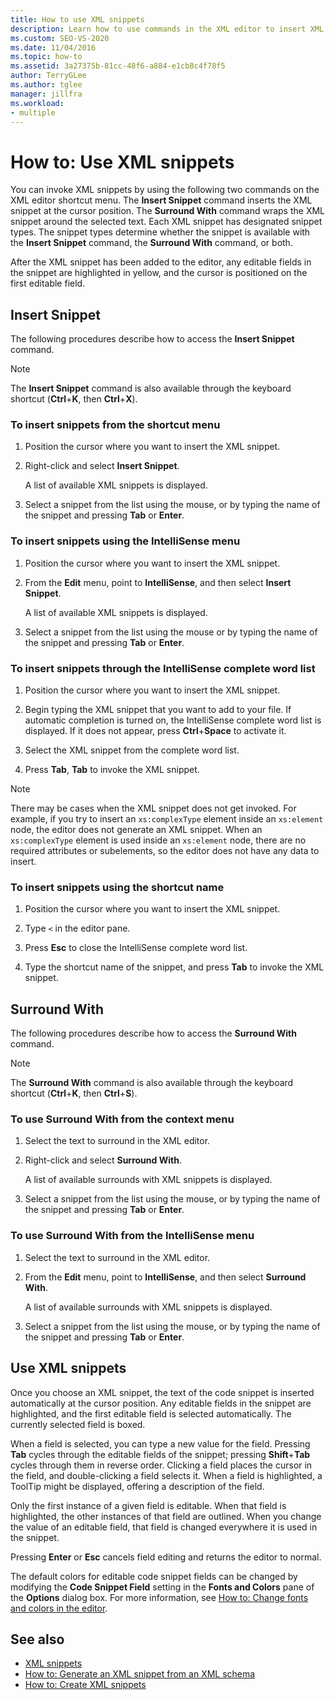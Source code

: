 ```yaml
---
title: How to use XML snippets
description: Learn how to use commands in the XML editor to insert XML snippets or to wrap an XML snippet around selected text.
ms.custom: SEO-VS-2020
ms.date: 11/04/2016
ms.topic: how-to
ms.assetid: 3a27375b-81cc-48f6-a884-e1cb8c4f78f5
author: TerryGLee
ms.author: tglee
manager: jillfra
ms.workload:
- multiple
---
```

# How to: Use XML snippets

You can invoke XML snippets by using the following two commands on the XML editor shortcut menu. The **Insert Snippet** command inserts the XML snippet at the cursor position. The **Surround With** command wraps the XML snippet around the selected text. Each XML snippet has designated snippet types. The snippet types determine whether the snippet is available with the **Insert Snippet** command, the **Surround With** command, or both.

After the XML snippet has been added to the editor, any editable fields in the snippet are highlighted in yellow, and the cursor is positioned on the first editable field.

## Insert Snippet

The following procedures describe how to access the **Insert Snippet** command.

> [!NOTE]
> The **Insert Snippet** command is also available through the keyboard shortcut (**Ctrl**+**K**, then **Ctrl**+**X**).

### To insert snippets from the shortcut menu

1. Position the cursor where you want to insert the XML snippet.

2. Right-click and select **Insert Snippet**.

   A list of available XML snippets is displayed.

3. Select a snippet from the list using the mouse, or by typing the name of the snippet and pressing **Tab** or **Enter**.

### To insert snippets using the IntelliSense menu

1. Position the cursor where you want to insert the XML snippet.

2. From the **Edit** menu, point to **IntelliSense**, and then select **Insert Snippet**.

   A list of available XML snippets is displayed.

3. Select a snippet from the list using the mouse or by typing the name of the snippet and pressing **Tab** or **Enter**.

### To insert snippets through the IntelliSense complete word list

1. Position the cursor where you want to insert the XML snippet.

2. Begin typing the XML snippet that you want to add to your file. If automatic completion is turned on, the IntelliSense complete word list is displayed. If it does not appear, press **Ctrl**+**Space** to activate it.

3. Select the XML snippet from the complete word list.

4. Press **Tab**, **Tab** to invoke the XML snippet.

> [!NOTE]
> There may be cases when the XML snippet does not get invoked. For example, if you try to insert an `xs:complexType` element inside an `xs:element` node, the editor does not generate an XML snippet. When an `xs:complexType` element is used inside an `xs:element` node, there are no required attributes or subelements, so the editor does not have any data to insert.

### To insert snippets using the shortcut name

1. Position the cursor where you want to insert the XML snippet.

2. Type `<` in the editor pane.

3. Press **Esc** to close the IntelliSense complete word list.

4. Type the shortcut name of the snippet, and press **Tab** to invoke the XML snippet.

## Surround With

The following procedures describe how to access the **Surround With** command.

> [!NOTE]
> The **Surround With** command is also available through the keyboard shortcut (**Ctrl**+**K**, then **Ctrl**+**S**).

### To use Surround With from the context menu

1. Select the text to surround in the XML editor.

2. Right-click and select **Surround With**.

   A list of available surrounds with XML snippets is displayed.

3. Select a snippet from the list using the mouse, or by typing the name of the snippet and pressing **Tab** or **Enter**.

### To use Surround With from the IntelliSense menu

1. Select the text to surround in the XML editor.

2. From the **Edit** menu, point to **IntelliSense**, and then select **Surround With**.

   A list of available surrounds with XML snippets is displayed.

3. Select a snippet from the list using the mouse, or by typing the name of the snippet and pressing **Tab** or **Enter**.

## Use XML snippets

Once you choose an XML snippet, the text of the code snippet is inserted automatically at the cursor position. Any editable fields in the snippet are highlighted, and the first editable field is selected automatically. The currently selected field is boxed.

When a field is selected, you can type a new value for the field. Pressing **Tab** cycles through the editable fields of the snippet; pressing **Shift**+**Tab** cycles through them in reverse order. Clicking a field places the cursor in the field, and double-clicking a field selects it. When a field is highlighted, a ToolTip might be displayed, offering a description of the field.

Only the first instance of a given field is editable. When that field is highlighted, the other instances of that field are outlined. When you change the value of an editable field, that field is changed everywhere it is used in the snippet.

Pressing **Enter** or **Esc** cancels field editing and returns the editor to normal.

The default colors for editable code snippet fields can be changed by modifying the **Code Snippet Field** setting in the **Fonts and Colors** pane of the **Options** dialog box. For more information, see [How to: Change fonts and colors in the editor](../ide/reference/how-to-change-fonts-and-colors-in-the-editor.md).

## See also

- [XML snippets](../xml-tools/xml-snippets.md)
- [How to: Generate an XML snippet from an XML schema](../xml-tools/how-to-generate-an-xml-snippet-from-an-xml-schema.md)
- [How to: Create XML snippets](../xml-tools/how-to-create-xml-snippets.md)
